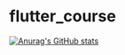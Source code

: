 # flutter_course
[![Anurag's GitHub stats](https://github-readme-stats.vercel.app/api?username=EnduranceA)](https://github.com/EnduranceA/flutter_course/)
